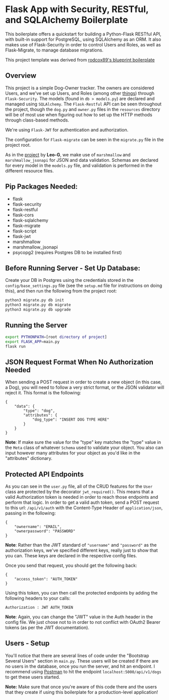 # Flask App with Security, RESTful, and SQLAlchemy Boilerplate

This boilerplate offers a quickstart for building a Python-Flask RESTful API, with built-in support for PostgreSQL, using SQLAlchemy as an ORM. It also makes use of Flask-Security in order to control Users and Roles, as well as Flask-Migrate, to manage database migrations.

This project template was derived from [rodcox89's blueprint boilerplate](https://github.com/rodcox89/flask-restful-blueprint-boilerplate)

## Overview

This project is a simple Dog-Owner tracker. The owners are considered Users, and we've set up Users, and Roles (among other [things](https://pythonhosted.org/Flask-Security/features.html)) through ```Flask-Security```. The models (found in ```db > models.py```) are declared and managed using ```SQLAlchemy```. The ```Flask-Restful``` API can be seen throughout the project, though the ```dog.py``` and ```owner.py``` files in the ```resources``` directory will be of most use when figuring out how to set up the HTTP methods through class-based methods.

We're using ```Flask-JWT``` for authentication and authorization.

The configuration for ```Flask-migrate``` can be seen in the ```migrate.py``` file in the project root.

As in the [project](https://github.com/Leo-G/Flask-SQLALchemy-RESTFUL-API) by **Leo-G**, we make use of ```marshmallow``` and ```marshmallow_jsonapi``` for JSON and data validation. Schemas are declared for every model in the ```models.py``` file, and validation is performed in the different resource files.

## Pip Packages Needed:

- flask
- flask-security
- flask-restful
- flask-cors
- flask-sqlalchemy
- flask-migrate
- flask-script
- flask-jwt
- marshmallow
- marshmallow_jsonapi
- psycopg2 (requires Postgres DB to be installed first)

## Before Running Server - Set Up Database:

Create your DB in Postgres using the credentials stored in the ```config/base_settings.py``` file (see the ```setup.md``` file for instructions on doing this), and then run the following from the project root:

```bash
python3 migrate.py db init
python3 migrate.py db migrate
python3 migrate.py db upgrade
```

## Running the Server

```bash
export PYTHONPATH=[root directory of project]
export FLASK_APP=main.py
flask run
```

## JSON Request Format When No Authorization Needed

When sending a POST request in order to create a new object (in this case, a Dog), you will need to follow a very strict format, or the JSON validator will reject it. This format is the following:

```
{
    "data": {
        "type": "dog",
        "attributes": {
            "dog_type": "INSERT DOG TYPE HERE"
        }
    }
}
```

**Note**: If make sure the value for the "type" key matches the "type" value in the ```Meta``` class of whatever ```Schema``` used to validate your object. You also can input however many attributes for your object as you'd like in the "attributes" dictionary.

## Protected API Endpoints

As you can see in  the ```user.py``` file, all of the CRUD features for the ```User``` class are protected by the decorator ```jwt_required()```. This means that a valid Authorization token is needed in order to reach those endpoints and perform that logic. In order to get a valid auth token, send a POST request to this url: ```/api/v1/auth``` with the Content-Type Header of ```application/json```, passing in the following:

```
{
    "ownername": "EMAIL",
    "ownerpassword": "PASSWORD"
}
```

**Note**: Rather than the JWT standard of ```"username"``` and ```"password"``` as the authorization keys, we've specified different keys, really just to show that you can. These keys are declared in the respective config files.

Once you send that request, you should get the following back:

```
{
    "access_token": "AUTH_TOKEN"
}
```

Using this token, you can then call the protected endpoints by adding the following headers to your calls:

```
Authorization : JWT AUTH_TOKEN
```

**Note**: Again, you can change the "JWT" value in the Auth header in the config file. We just chose not to in order to not conflict with OAuth2 Bearer tokens (as per the JWT documentation).

## Users - Setup

You'll notice that there are several lines of code under the "Bootstrap Several Users" section in ```main.py```. These users will be created if there are no users in the database, once you run the server, and hit an endpoint. I recommend using [Postman](https://www.getpostman.com/) to hit the endpoint ```localhost:5000/api/v1/dogs``` to get these users started.

**Note:** Make sure that once you're aware of this code there and the users that they create if using this boilerplate for a production-level application!
